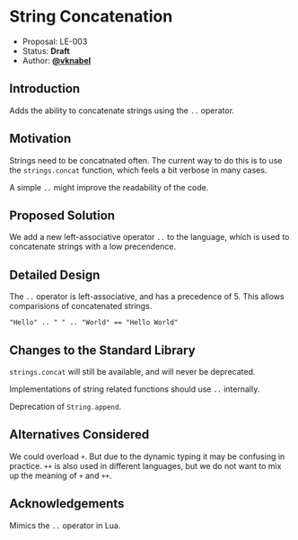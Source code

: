 # String Concatenation

- Proposal: LE-003
- Status: **Draft**
- Author: [**@vknabel**](https://github.com/vknabel)

## Introduction

Adds the ability to concatenate strings using the `..` operator.

## Motivation

Strings need to be concatnated often. The current way to do this is to use the `strings.concat` function, which feels a bit verbose in many cases.

A simple `..` might improve the readability of the code.

## Proposed Solution

We add a new left-associative operator `..` to the language, which is used to concatenate strings with a low precendence.

## Detailed Design

The `..` operator is left-associative, and has a precedence of 5.
This allows comparisions of concatenated strings.

```lithia
"Hello" .. " " .. "World" == "Hello World"
```

## Changes to the Standard Library

`strings.concat` will still be available, and will never be deprecated.

Implementations of string related functions should use `..` internally.

Deprecation of `String.append`.

## Alternatives Considered

We could overload `+`. But due to the dynamic typing it may be confusing in practice.
`++` is also used in different languages, but we do not want to mix up the meaning of `+` and `++`.

## Acknowledgements

Mimics the `..` operator in Lua.
